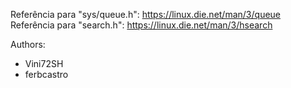 Referência para "sys/queue.h": https://linux.die.net/man/3/queue  
Referência para "search.h": https://linux.die.net/man/3/hsearch

Authors:
- Vini72SH
- ferbcastro
